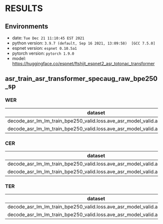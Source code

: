 <!-- Generated by scripts/utils/show_asr_result.sh -->
# RESULTS
## Environments
- date: `Tue Dec 21 11:10:45 EST 2021`
- python version: `3.9.7 (default, Sep 16 2021, 13:09:58)  [GCC 7.5.0]`
- espnet version: `espnet 0.10.5a1`
- pytorch version: `pytorch 1.9.0`
- model: https://huggingface.co/espnet/ftshijt_espnet2_asr_totonac_transformer

## asr_train_asr_transformer_specaug_raw_bpe250_sp
### WER

|dataset|Snt|Wrd|Corr|Sub|Del|Ins|Err|S.Err|
|---|---|---|---|---|---|---|---|---|
|decode_asr_lm_lm_train_bpe250_valid.loss.ave_asr_model_valid.acc.best/dev|530|3547|59.8|32.9|7.3|6.5|46.7|87.4|
|decode_asr_lm_lm_train_bpe250_valid.loss.ave_asr_model_valid.acc.best/test|704|5018|55.5|35.7|8.8|6.1|50.6|92.0|

### CER

|dataset|Snt|Wrd|Corr|Sub|Del|Ins|Err|S.Err|
|---|---|---|---|---|---|---|---|---|
|decode_asr_lm_lm_train_bpe250_valid.loss.ave_asr_model_valid.acc.best/dev|530|22510|88.1|4.4|7.4|3.9|15.8|87.4|
|decode_asr_lm_lm_train_bpe250_valid.loss.ave_asr_model_valid.acc.best/test|704|32990|86.9|4.3|8.8|4.0|17.1|92.0|

### TER

|dataset|Snt|Wrd|Corr|Sub|Del|Ins|Err|S.Err|
|---|---|---|---|---|---|---|---|---|
|decode_asr_lm_lm_train_bpe250_valid.loss.ave_asr_model_valid.acc.best/dev|530|9360|70.3|15.8|13.8|4.3|34.0|87.4|
|decode_asr_lm_lm_train_bpe250_valid.loss.ave_asr_model_valid.acc.best/test|704|13835|70.5|16.0|13.6|4.4|33.9|92.0|

